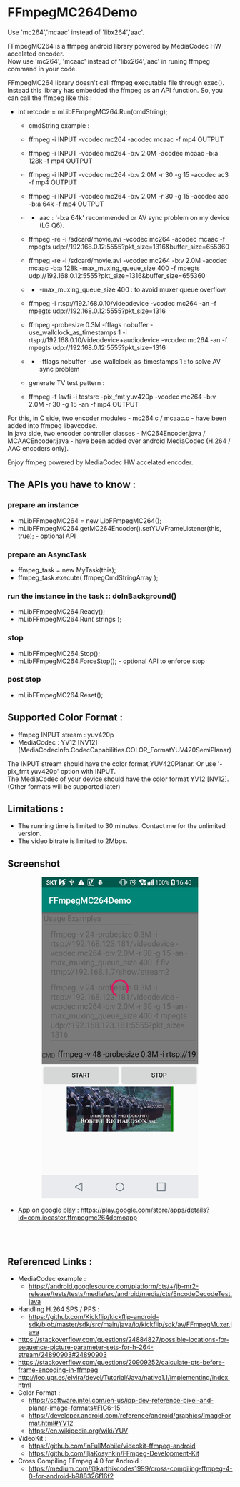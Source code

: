 FFmpegMC264Demo
===============

Use 'mc264','mcaac' instead of 'libx264','aac'.

FFmpegMC264 is a ffmpeg android library powered by MediaCodec HW accelated encoder.<br> 
Now use 'mc264', 'mcaac' instead of 'libx264','aac' in runing ffmpeg command in your code.

FFmpegMC264 library doesn't call ffmpeg executable file through exec().
Instead this library has embedded the ffmpeg as an API function.
So, you can call the ffmpeg like this : 
* int retcode = mLibFFmpegMC264.Run(cmdString);
  - cmdString example : 
  - ffmpeg -i INPUT -vcodec mc264 -acodec mcaac -f mp4 OUTPUT
  - ffmpeg -i INPUT -vcodec mc264 -b:v 2.0M -acodec mcaac -b:a 128k -f mp4 OUTPUT
  - ffmpeg -i INPUT -vcodec mc264 -b:v 2.0M -r 30 -g 15 -acodec ac3 -f mp4 OUTPUT
  - ffmpeg -i INPUT -vcodec mc264 -b:v 2.0M -r 30 -g 15 -acodec aac -b:a 64k -f mp4 OUTPUT
  - - aac : '-b:a 64k' recommended or AV sync problem on my device (LG Q6).
  - ffmpeg -re -i /sdcard/movie.avi -vcodec mc264 -acodec mcaac -f mpegts udp://192.168.0.12:5555?pkt_size=1316&buffer_size=655360
  - ffmpeg -re -i /sdcard/movie.avi -vcodec mc264 -b:v 2.0M -acodec mcaac -b:a 128k -max_muxing_queue_size 400 -f mpegts udp://192.168.0.12:5555?pkt_size=1316&buffer_size=655360
  - - -max_muxing_queue_size 400 : to avoid muxer queue overflow
  - ffmpeg -i rtsp://192.168.0.10/videodevice -vcodec mc264 -an -f mpegts udp://192.168.0.12:5555?pkt_size=1316
  - ffmpeg -probesize 0.3M -fflags nobuffer -use_wallclock_as_timestamps 1 -i rtsp://192.168.0.10/videodevice+audiodevice -vcodec mc264 -an -f mpegts udp://192.168.0.12:5555?pkt_size=1316
  - - -fflags nobuffer -use_wallclock_as_timestamps 1 : to solve AV sync problem

  - generate TV test pattern : 
  - ffmpeg -f lavfi -i testsrc -pix_fmt yuv420p -vcodec mc264 -b:v 2.0M -r 30 -g 15 -an -f mp4 OUTPUT
  
For this, in C side, two encoder modules - mc264.c / mcaac.c - have been added into ffmpeg libavcodec.<br>
In java side, two encoder controller classes - MC264Encoder.java / MCAACEncoder.java - have been added over android MediaCodec (H.264 / AAC encoders only).

Enjoy ffmpeg powered by MediaCodec HW accelated encoder.


## The APIs you have to know : 

### prepare an instance
* mLibFFmpegMC264 = new LibFFmpegMC264();
* mLibFFmpegMC264.getMC264Encoder().setYUVFrameListener(this, true);  - optional API

### prepare an AsyncTask
* ffmpeg_task = new MyTask(this);
* ffmpeg_task.execute( ffmpegCmdStringArray );

### run the instance in the task :: doInBackground()
* mLibFFmpegMC264.Ready();
* mLibFFmpegMC264.Run( strings );

### stop
* mLibFFmpegMC264.Stop();
* mLibFFmpegMC264.ForceStop(); - optional API to enforce stop

### post stop
* mLibFFmpegMC264.Reset();


## Supported Color Format :
* ffmpeg INPUT stream : yuv420p
* MediaCodec : YV12 [NV12] (MediaCodecInfo.CodecCapabilities.COLOR_FormatYUV420SemiPlanar)

The INPUT stream should have the color format YUV420Planar. Or use '-pix_fmt yuv420p' option with INPUT.<br>
The MediaCodec of your device should have the color format YV12 [NV12]. (Other formats will be supported later)

## Limitations :
* The running time is limited to 30 minutes. Contact me for the unlimited version.
* The video bitrate is limited to 2Mbps.


## Screenshot
<p align="center">
  <img src="./FFmpegMC264Demo-Screen.png" width="350" height="720">
</p>

* App on google play : https://play.google.com/store/apps/details?id=com.iocaster.ffmpegmc264demoapp

<br>
<br>


## Referenced Links :
* MediaCodec example :
  - https://android.googlesource.com/platform/cts/+/jb-mr2-release/tests/tests/media/src/android/media/cts/EncodeDecodeTest.java
* Handling H.264 SPS / PPS :
  - https://github.com/Kickflip/kickflip-android-sdk/blob/master/sdk/src/main/java/io/kickflip/sdk/av/FFmpegMuxer.java
* https://stackoverflow.com/questions/24884827/possible-locations-for-sequence-picture-parameter-sets-for-h-264-stream/24890903#24890903
* https://stackoverflow.com/questions/20909252/calculate-pts-before-frame-encoding-in-ffmpeg
* http://leo.ugr.es/elvira/devel/Tutorial/Java/native1.1/implementing/index.html
* Color Format :
  - https://software.intel.com/en-us/ipp-dev-reference-pixel-and-planar-image-formats#FIG6-15
  - https://developer.android.com/reference/android/graphics/ImageFormat.html#YV12
  - https://en.wikipedia.org/wiki/YUV
* VideoKit :
  - https://github.com/inFullMobile/videokit-ffmpeg-android
  - https://github.com/IljaKosynkin/FFmpeg-Development-Kit
* Cross Compiling FFmpeg 4.0 for Android :
  - https://medium.com/@karthikcodes1999/cross-compiling-ffmpeg-4-0-for-android-b988326f16f2


